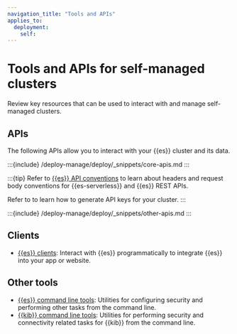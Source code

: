 ```yaml
---
navigation_title: "Tools and APIs"
applies_to:
  deployment:
    self:
---
```

# Tools and APIs for self-managed clusters

Review key resources that can be used to interact with and manage self-managed clusters.

## APIs

The following APIs allow you to interact with your {{es}} cluster and its data. 

:::{include} /deploy-manage/deploy/_snippets/core-apis.md
:::

:::{tip}
Refer to [{{es}} API conventions](elasticsearch://reference/elasticsearch/rest-apis/api-conventions.md) to learn about headers and request body conventions for {{es-serverless}} and {{es}} REST APIs.

Refer to [](/deploy-manage/api-keys/elasticsearch-api-keys.md) to learn how to generate API keys for your cluster.
:::

:::{include} /deploy-manage/deploy/_snippets/other-apis.md
:::

## Clients

* [{{es}} clients](/reference/elasticsearch-clients/index.md): Interact with {{es}} programmatically to integrate {{es}} into your app or website.

## Other tools

* [{{es}} command line tools](elasticsearch://reference/elasticsearch/command-line-tools/index.md): Utilities for configuring security and performing other tasks from the command line.
* [{{kib}} command line tools](kibana://reference/commands.md): Utilities for performing security and connectivity related tasks for {{kib}} from the command line.